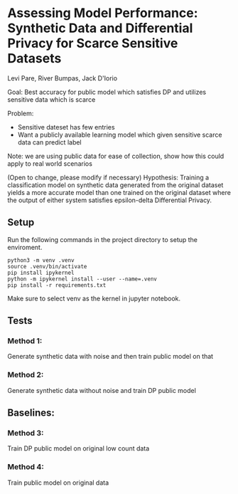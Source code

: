 # Assessing Model Performance: Synthetic Data and Differential Privacy for Scarce Sensitive Datasets

Levi Pare, River Bumpas, Jack D'Iorio

Goal: Best accuracy for public model which satisfies DP and utilizes sensitive data which is scarce

Problem: 
- Sensitive dateset has few entries
- Want a publicly available learning model which given sensitive scarce data can predict label

Note: we are using public data for ease of collection, show how this could apply to real world scenarios

(Open to change, please modify if necessary)
Hypothesis: Training a classification model on synthetic data generated from the original dataset yields a more accurate model than one trained on the original dataset where the output of either system satisfies epsilon-delta Differential Privacy.


## Setup
Run the following commands in the project directory to setup the enviroment.

```
python3 -m venv .venv
source .venv/bin/activate
pip install ipykernel
python -m ipykernel install --user --name=.venv
pip install -r requirements.txt
```

Make sure to select venv as the kernel in jupyter notebook.

## Tests

### Method 1:
Generate synthetic data with noise and then train public model on that

### Method 2:
Generate synthetic data without noise and train DP public model

## Baselines:

### Method 3:
Train DP public model on original low count data

### Method 4:
Train public model on original data
